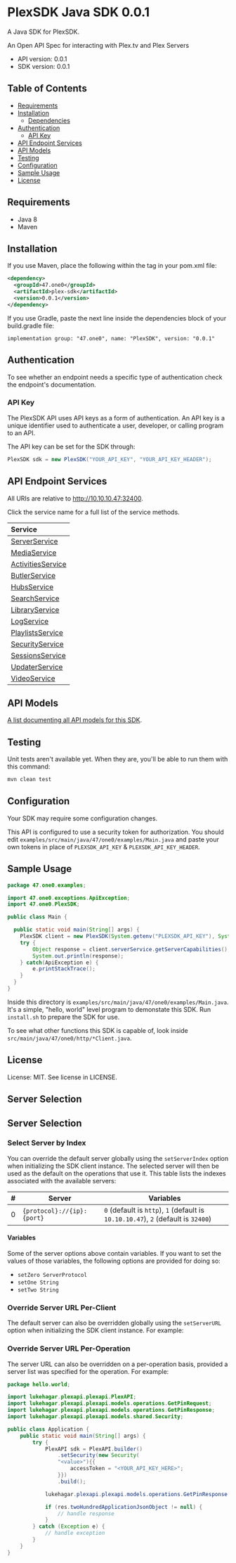 

# PlexSDK Java SDK 0.0.1
A Java SDK for PlexSDK. 

An Open API Spec for interacting with Plex.tv and Plex Servers

- API version: 0.0.1
- SDK version: 0.0.1

## Table of Contents
- [Requirements](#requirements)
- [Installation](#installation)
    - [Dependencies](#dependencies)
- [Authentication](#authentication)
  - [API Key](#api-key)
- [API Endpoint Services](#api-endpoint-services)
- [API Models](#api-models)
- [Testing](#testing)
- [Configuration](#configuration)
- [Sample Usage](#sample-usage)
- [License](#license)

## Requirements

- Java 8
- Maven

## Installation

If you use Maven, place the following within the <dependencies> tag in your pom.xml file:

```XML
<dependency>
  <groupId>47.one0</groupId>
  <artifactId>plex-sdk</artifactId>
  <version>0.0.1</version>
</dependency>
```

If you use Gradle, paste the next line inside the dependencies block of your build.gradle file:

```Gradle
implementation group: "47.one0", name: "PlexSDK", version: "0.0.1"
```

## Authentication

To see whether an endpoint needs a specific type of authentication check the endpoint's documentation.

### API Key
The PlexSDK API uses API keys as a form of authentication.
An API key is a unique identifier used to authenticate a user, developer, or calling program to an API.

The API key can be set for the SDK through: 

```Java
PlexSDK sdk = new PlexSDK("YOUR_API_KEY", "YOUR_API_KEY_HEADER");
```

## API Endpoint Services

All URIs are relative to http://10.10.10.47:32400.

Click the service name for a full list of the service methods.

| Service |
| :------ |
|[ServerService](src/main/java/47/one0/services/README.md#serverservice)|
|[MediaService](src/main/java/47/one0/services/README.md#mediaservice)|
|[ActivitiesService](src/main/java/47/one0/services/README.md#activitiesservice)|
|[ButlerService](src/main/java/47/one0/services/README.md#butlerservice)|
|[HubsService](src/main/java/47/one0/services/README.md#hubsservice)|
|[SearchService](src/main/java/47/one0/services/README.md#searchservice)|
|[LibraryService](src/main/java/47/one0/services/README.md#libraryservice)|
|[LogService](src/main/java/47/one0/services/README.md#logservice)|
|[PlaylistsService](src/main/java/47/one0/services/README.md#playlistsservice)|
|[SecurityService](src/main/java/47/one0/services/README.md#securityservice)|
|[SessionsService](src/main/java/47/one0/services/README.md#sessionsservice)|
|[UpdaterService](src/main/java/47/one0/services/README.md#updaterservice)|
|[VideoService](src/main/java/47/one0/services/README.md#videoservice)|

## API Models
[A list documenting all API models for this SDK](src/main/java/47/one0//models/README.md#plexsdk-models).

## Testing

Unit tests aren't available yet. When they are, you'll be able to run them with this command:

```Bash
mvn clean test
```

## Configuration

Your SDK may require some configuration changes.


This API is configured to use a security token for authorization. You should edit `examples/src/main/java/47/one0/examples/Main.java` and paste your own tokens in place of `PLEXSDK_API_KEY` & `PLEXSDK_API_KEY_HEADER`.


## Sample Usage

```Java
package 47.one0.examples;

import 47.one0.exceptions.ApiException;
import 47.one0.PlexSDK;

public class Main {

  public static void main(String[] args) {
    PlexSDK client = new PlexSDK(System.getenv("PLEXSDK_API_KEY"), System.getenv("PLEXSDK_API_KEY_HEADER"));
    try {
        Object response = client.serverService.getServerCapabilities();
        System.out.println(response);
    } catch(ApiException e) {
        e.printStackTrace();
    }
  }
}

```

Inside this directory is `examples/src/main/java/47/one0/examples/Main.java`. It's a simple, "hello, world" level program to demonstate this SDK. Run `install.sh` to prepare the SDK for use. 

To see what other functions this SDK is capable of, look inside `src/main/java/47/one0/http/*Client.java`.

## License

License: MIT. See license in LICENSE.


<!-- No SDK Installation -->
<!-- No SDK Example Usage -->
<!-- No SDK Available Operations -->
<!-- Start Server Selection [server] -->
## Server Selection

## Server Selection

### Select Server by Index

You can override the default server globally using the `setServerIndex` option when initializing the SDK client instance. The selected server will then be used as the default on the operations that use it. This table lists the indexes associated with the available servers:

| # | Server | Variables |
| - | ------ | --------- |
| 0 | `{protocol}://{ip}:{port}` | `0` (default is `http`), `1` (default is `10.10.10.47`), `2` (default is `32400`) |



#### Variables

Some of the server options above contain variables. If you want to set the values of those variables, the following options are provided for doing so:
 * `setZero ServerProtocol`
 * `setOne String`
 * `setTwo String`

### Override Server URL Per-Client

The default server can also be overridden globally using the `setServerURL` option when initializing the SDK client instance. For example:


### Override Server URL Per-Operation

The server URL can also be overridden on a per-operation basis, provided a server list was specified for the operation. For example:
```java
package hello.world;

import lukehagar.plexapi.plexapi.PlexAPI;
import lukehagar.plexapi.plexapi.models.operations.GetPinRequest;
import lukehagar.plexapi.plexapi.models.operations.GetPinResponse;
import lukehagar.plexapi.plexapi.models.shared.Security;

public class Application {
    public static void main(String[] args) {
        try {
            PlexAPI sdk = PlexAPI.builder()
                .setSecurity(new Security(
                "<value>"){{
                    accessToken = "<YOUR_API_KEY_HERE>";
                }})
                .build();

            lukehagar.plexapi.plexapi.models.operations.GetPinResponse res = sdk.plex.getPin(serverUrl="https://plex.tv/api/v2", "<value>", false);

            if (res.twoHundredApplicationJsonObject != null) {
                // handle response
            }
        } catch (Exception e) {
            // handle exception
        }
    }
}
```
<!-- End Server Selection [server] -->

<!-- Placeholder for Future Speakeasy SDK Sections -->


